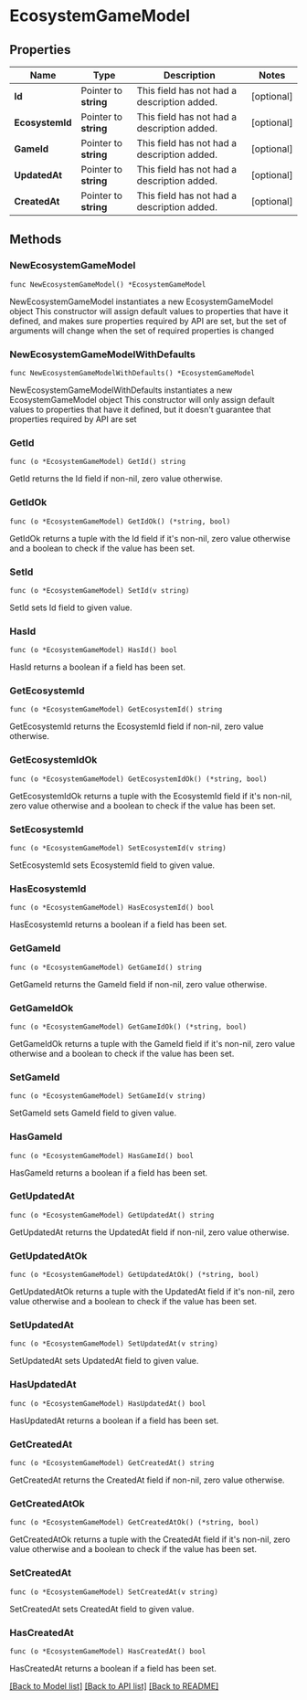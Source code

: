 # EcosystemGameModel

## Properties

Name | Type | Description | Notes
------------ | ------------- | ------------- | -------------
**Id** | Pointer to **string** | This field has not had a description added. | [optional] 
**EcosystemId** | Pointer to **string** | This field has not had a description added. | [optional] 
**GameId** | Pointer to **string** | This field has not had a description added. | [optional] 
**UpdatedAt** | Pointer to **string** | This field has not had a description added. | [optional] 
**CreatedAt** | Pointer to **string** | This field has not had a description added. | [optional] 

## Methods

### NewEcosystemGameModel

`func NewEcosystemGameModel() *EcosystemGameModel`

NewEcosystemGameModel instantiates a new EcosystemGameModel object
This constructor will assign default values to properties that have it defined,
and makes sure properties required by API are set, but the set of arguments
will change when the set of required properties is changed

### NewEcosystemGameModelWithDefaults

`func NewEcosystemGameModelWithDefaults() *EcosystemGameModel`

NewEcosystemGameModelWithDefaults instantiates a new EcosystemGameModel object
This constructor will only assign default values to properties that have it defined,
but it doesn't guarantee that properties required by API are set

### GetId

`func (o *EcosystemGameModel) GetId() string`

GetId returns the Id field if non-nil, zero value otherwise.

### GetIdOk

`func (o *EcosystemGameModel) GetIdOk() (*string, bool)`

GetIdOk returns a tuple with the Id field if it's non-nil, zero value otherwise
and a boolean to check if the value has been set.

### SetId

`func (o *EcosystemGameModel) SetId(v string)`

SetId sets Id field to given value.

### HasId

`func (o *EcosystemGameModel) HasId() bool`

HasId returns a boolean if a field has been set.

### GetEcosystemId

`func (o *EcosystemGameModel) GetEcosystemId() string`

GetEcosystemId returns the EcosystemId field if non-nil, zero value otherwise.

### GetEcosystemIdOk

`func (o *EcosystemGameModel) GetEcosystemIdOk() (*string, bool)`

GetEcosystemIdOk returns a tuple with the EcosystemId field if it's non-nil, zero value otherwise
and a boolean to check if the value has been set.

### SetEcosystemId

`func (o *EcosystemGameModel) SetEcosystemId(v string)`

SetEcosystemId sets EcosystemId field to given value.

### HasEcosystemId

`func (o *EcosystemGameModel) HasEcosystemId() bool`

HasEcosystemId returns a boolean if a field has been set.

### GetGameId

`func (o *EcosystemGameModel) GetGameId() string`

GetGameId returns the GameId field if non-nil, zero value otherwise.

### GetGameIdOk

`func (o *EcosystemGameModel) GetGameIdOk() (*string, bool)`

GetGameIdOk returns a tuple with the GameId field if it's non-nil, zero value otherwise
and a boolean to check if the value has been set.

### SetGameId

`func (o *EcosystemGameModel) SetGameId(v string)`

SetGameId sets GameId field to given value.

### HasGameId

`func (o *EcosystemGameModel) HasGameId() bool`

HasGameId returns a boolean if a field has been set.

### GetUpdatedAt

`func (o *EcosystemGameModel) GetUpdatedAt() string`

GetUpdatedAt returns the UpdatedAt field if non-nil, zero value otherwise.

### GetUpdatedAtOk

`func (o *EcosystemGameModel) GetUpdatedAtOk() (*string, bool)`

GetUpdatedAtOk returns a tuple with the UpdatedAt field if it's non-nil, zero value otherwise
and a boolean to check if the value has been set.

### SetUpdatedAt

`func (o *EcosystemGameModel) SetUpdatedAt(v string)`

SetUpdatedAt sets UpdatedAt field to given value.

### HasUpdatedAt

`func (o *EcosystemGameModel) HasUpdatedAt() bool`

HasUpdatedAt returns a boolean if a field has been set.

### GetCreatedAt

`func (o *EcosystemGameModel) GetCreatedAt() string`

GetCreatedAt returns the CreatedAt field if non-nil, zero value otherwise.

### GetCreatedAtOk

`func (o *EcosystemGameModel) GetCreatedAtOk() (*string, bool)`

GetCreatedAtOk returns a tuple with the CreatedAt field if it's non-nil, zero value otherwise
and a boolean to check if the value has been set.

### SetCreatedAt

`func (o *EcosystemGameModel) SetCreatedAt(v string)`

SetCreatedAt sets CreatedAt field to given value.

### HasCreatedAt

`func (o *EcosystemGameModel) HasCreatedAt() bool`

HasCreatedAt returns a boolean if a field has been set.


[[Back to Model list]](../README.md#documentation-for-models) [[Back to API list]](../README.md#documentation-for-api-endpoints) [[Back to README]](../README.md)


